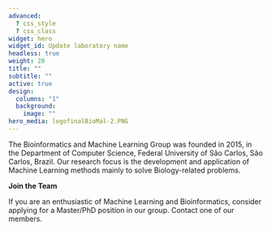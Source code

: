 ```yaml
---
advanced:
  ? css_style
  ? css_class
widget: hero
widget_id: Update laboratory name
headless: true
weight: 20
title: ""
subtitle: ""
active: true
design:
  columns: "1"
  background:
    image: ""
hero_media: logofinalBioMal-2.PNG
---
```

The Bioinformatics and Machine Learning Group was founded in 2015, in the Department of Computer Science, Federal University of São Carlos, São Carlos, Brazil. Our research focus is the development and application of Machine Learning methods mainly to solve Biology-related problems.

**Join the Team**

If you are an enthusiastic of Machine Learning and Bioinformatics, consider applying for a Master/PhD position in our group. Contact one of our members.
